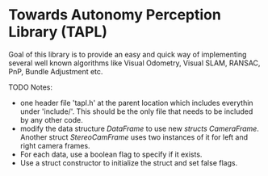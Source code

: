 # Towards Autonomy Perception Library (TAPL)

Goal of this library is to provide an easy and quick way of implementing several well known algorithms like Visual Odometry, Visual SLAM, RANSAC, PnP, Bundle Adjustment etc.

TODO Notes:

 - one header file 'tapl.h' at the parent location which includes everythin under 'include/'. This should be the only file that needs to be included by any other code.  
 - modify the data structure *DataFrame* to use new *structs* *CameraFrame*. Another struct *StereoCamFrame*  uses two instances of it for left and right camera frames. 
 - For each data, use a boolean flag to specify if it exists.  
 - Use a struct constructor to initialize the struct and set false flags.  
  
